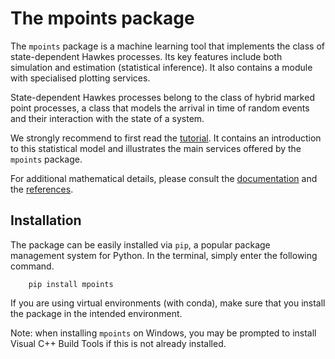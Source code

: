 # The mpoints package

The `mpoints` package is a machine learning tool that implements the class of state-dependent Hawkes processes.
Its key features include both simulation and estimation (statistical inference).
It also contains a module with specialised plotting services.

State-dependent Hawkes processes belong to the class of hybrid marked point processes,
a class that models the arrival in time of random events and their interaction with the state of a system.

We strongly recommend to first read the [tutorial](https://mpoints.readthedocs.io/en/latest/tutorial.html).
It contains an introduction to this statistical model and illustrates the main services offered by the `mpoints` package.

For additional mathematical details, please consult the [documentation](https://mpoints.readthedocs.io) and the 
[references](https://mpoints.readthedocs.io/en/latest/references.html).

## Installation

The package can be easily installed via `pip`, a popular package management system for Python. In the terminal, simply enter the following command.

```
    pip install mpoints
```
If you are using virtual environments (with conda), make sure that you install the package in the intended environment.

Note: when installing `mpoints` on Windows, you may be prompted to install Visual C++ Build Tools if this is not already installed.